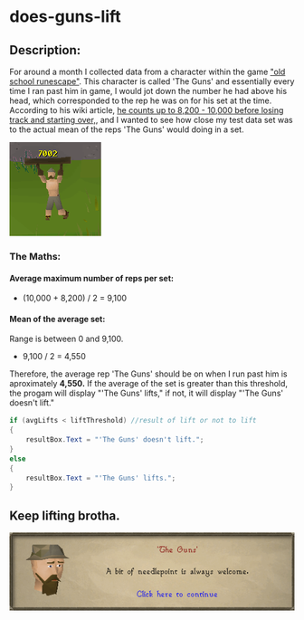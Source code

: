 # does-guns-lift

## Description: 

For around a month I collected data from a character within the game ["old school runescape"](https://oldschool.runescape.com/). This character is called 'The Guns' and essentially every time I ran past him in game, I would jot down the number he had above his head, which corresponded to the rep he was on for his set at the time. According to his wiki article, [he counts up to 8,200 \- 10,000 before losing track and starting over,](http://oldschoolrunescape.wikia.com/wiki/%27The_Guns%27), and I wanted to see how close my test data set was to the actual mean of the reps 'The Guns' would doing in a set.

![guns-lifting-log](https://github.com/EnEmerson/does-guns-lift/blob/master/resources/guns-lifting-log.png)

### The Maths:

#### Average maximum number of reps per set:

* (10,000 + 8,200) / 2 = 9,100

#### Mean of the average set:

Range is between 0 and 9,100.

* 9,100 / 2 = 4,550

Therefore, the average rep 'The Guns' should be on when I run past him is aproximately **4,550.** If the average of the set is greater than this threshold, the progam will display "'The Guns' lifts," if not, it will display "'The Guns' doesn't lift."

```C#
if (avgLifts < liftThreshold) //result of lift or not to lift
{
	resultBox.Text = "'The Guns' doesn't lift.";
}
else
{
	resultBox.Text = "'The Guns' lifts.";
}
```

## Keep lifting brotha.
![guns-dialog-box](https://github.com/EnEmerson/does-guns-lift/blob/master/resources/guns-dialog-box.png)